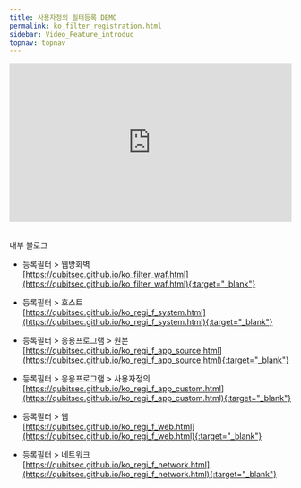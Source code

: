 ```yaml
---
title: 사용자정의 필터등록 DEMO
permalink: ko_filter_registration.html
sidebar: Video_Feature_introduc
topnav: topnav
---
```


<style>.embed-container { position: relative; padding-bottom: 56.25%; height: 0; overflow: hidden; max-width: 100%; } .embed-container iframe, .embed-container object, .embed-container embed { position: absolute; top: 0; left: 0; width: 100%; height: 100%; }</style><div class='embed-container'><iframe src='https://www.youtube.com/embed/0eABi8J2DMY' frameborder='0' allowfullscreen></iframe></div>

<br />

내부 블로그  

- 등록필터 > 웹방화벽   
[https://qubitsec.github.io/ko_filter_waf.html](https://qubitsec.github.io/ko_filter_waf.html){:target="_blank"}

- 등록필터 > 호스트   
[https://qubitsec.github.io/ko_regi_f_system.html](https://qubitsec.github.io/ko_regi_f_system.html){:target="_blank"}

- 등록필터 > 응용프로그램 > 원본   
[https://qubitsec.github.io/ko_regi_f_app_source.html](https://qubitsec.github.io/ko_regi_f_app_source.html){:target="_blank"}

- 등록필터 > 응용프로그램 > 사용자정의   
[https://qubitsec.github.io/ko_regi_f_app_custom.html](https://qubitsec.github.io/ko_regi_f_app_custom.html){:target="_blank"}

- 등록필터 > 웹   
[https://qubitsec.github.io/ko_regi_f_web.html](https://qubitsec.github.io/ko_regi_f_web.html){:target="_blank"}

- 등록필터 > 네트워크   
[https://qubitsec.github.io/ko_regi_f_network.html](https://qubitsec.github.io/ko_regi_f_network.html){:target="_blank"}
